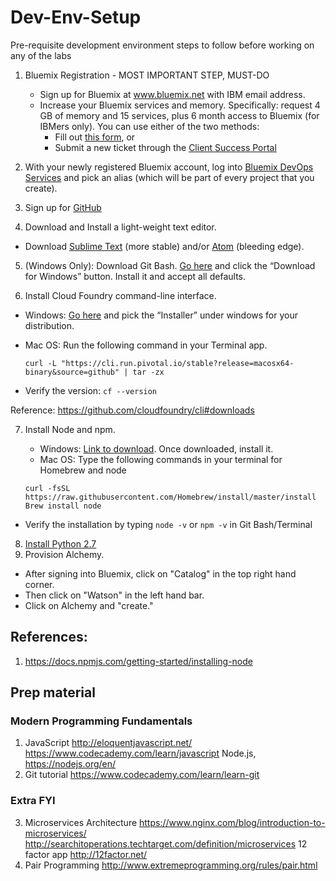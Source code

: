 # Dev-Env-Setup
Pre-requisite development environment steps to follow before working on any of the labs

1. Bluemix Registration - MOST IMPORTANT STEP, MUST-DO
   * Sign up for Bluemix at www.bluemix.net with IBM email address.
   * Increase your Bluemix services and memory. Specifically: request 4 GB of memory and 15 services, plus 6 month access to Bluemix (for IBMers only). You can use either of the two methods:
      * Fill out [this form](https://ibm.biz/bluemixsupport), or
      * Submit a new ticket through the [Client Success Portal](https://support.ibmcloud.com/ics/support/mylogin.asp?login=bluemix)

2.	With your newly registered Bluemix account, log into [Bluemix DevOps Services](https://hub.jazz.net) and pick an alias (which will be part of every project that you create).

3.	Sign up for [GitHub](https://github.com/)

4.	Download and Install a light-weight text editor.
  * Download [Sublime Text](https://www.sublimetext.com/) (more stable) and/or [Atom](https://atom.io/) (bleeding edge).

5. (Windows Only): Download Git Bash. [Go here](https://git-scm.com/downloads) and click the “Download for Windows” button. Install it and accept all defaults.

6.	Install Cloud Foundry command-line interface.
  * Windows: [Go here](https://github.com/cloudfoundry/cli#installers-and-compressed-binaries) and pick the “Installer” under windows for your distribution.
  * Mac OS: Run the following command in your Terminal app.

    ```
    curl -L "https://cli.run.pivotal.io/stable?release=macosx64-binary&source=github" | tar -zx
    ```

  * Verify the version: `cf --version`

  Reference: https://github.com/cloudfoundry/cli#downloads

7.	Install Node and npm.
    * Windows: [Link to download](https://nodejs.org/en/). Once downloaded, install it.
    * Mac OS: Type the following commands in your terminal for Homebrew and node

    ```
    curl -fsSL https://raw.githubusercontent.com/Homebrew/install/master/install
    Brew install node
    ```

  * Verify the installation by typing `node -v` or `npm -v` in Git Bash/Terminal

8. [Install Python 2.7](https://www.python.org/downloads/)
9. Provision Alchemy. 
  * After signing into Bluemix, click on "Catalog" in the top right hand corner.  
  * Then click on "Watson" in the left hand bar.
  * Click on Alchemy and "create." 

## References:
1. https://docs.npmjs.com/getting-started/installing-node

## Prep material
### Modern Programming Fundamentals
1.	JavaScript
http://eloquentjavascript.net/
https://www.codecademy.com/learn/javascript
Node.js, https://nodejs.org/en/
2.	Git tutorial
https://www.codecademy.com/learn/learn-git

### Extra FYI
3.	Microservices Architecture
https://www.nginx.com/blog/introduction-to-microservices/
http://searchitoperations.techtarget.com/definition/microservices
12 factor app
http://12factor.net/
4.	Pair Programming
http://www.extremeprogramming.org/rules/pair.html
